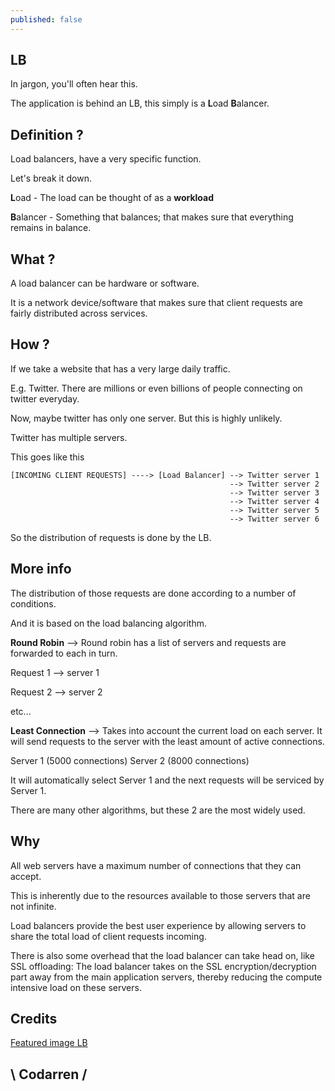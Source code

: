 ```yaml
---
published: false
---
```

## LB

In jargon, you'll often hear this.

The application is behind an LB, this simply is a **L**oad **B**alancer.

## Definition ?
Load balancers, have a very specific function.

Let's break it down.

**L**oad - The load can be thought of as a **workload**

**B**alancer - Something that balances; that makes sure that everything remains in balance.

## What ?
A load balancer can be hardware or software.

It is a network device/software that makes sure that client requests are fairly distributed across services.

## How ?
If we take a website that has a very large daily traffic.

E.g. Twitter. There are millions or even billions of people connecting on twitter everyday.

Now, maybe twitter has only one server. But this is highly unlikely.

Twitter has multiple servers.

This goes like this

```
[INCOMING CLIENT REQUESTS] ----> [Load Balancer] --> Twitter server 1
												 --> Twitter server 2
                                                 --> Twitter server 3
                                                 --> Twitter server 4
                                                 --> Twitter server 5
                                                 --> Twitter server 6

```
So the distribution of requests is done by the LB.

## More info

The distribution of those requests are done according to a number of conditions.

And it is based on the load balancing algorithm.

**Round Robin** --> Round robin has a list of servers and requests are forwarded to each in turn.

Request 1 --> server 1

Request 2 --> server 2

etc...

**Least Connection** --> Takes into account the current load on each server. It will send requests to the server with the least amount of active connections.

Server 1 (5000 connections)
Server 2 (8000 connections)

It will automatically select Server 1 and the next requests will be serviced by Server 1.

There are many other algorithms, but these 2 are the most widely used.

## Why
All web servers have a maximum number of connections that they can accept.

This is inherently due to the resources available to those servers that are not infinite.

Load balancers provide the best user experience by allowing servers to share the total load of client requests incoming.

There is also some overhead that the load balancer can take head on, like SSL offloading: The load balancer takes on the SSL encryption/decryption part away from the main application servers, thereby reducing the compute intensive load on these servers.

## Credits
[Featured image LB](https://avinetworks.com/wp-content/uploads/2018/03/Load-Balancer-Icon.png)
## \ Codarren /